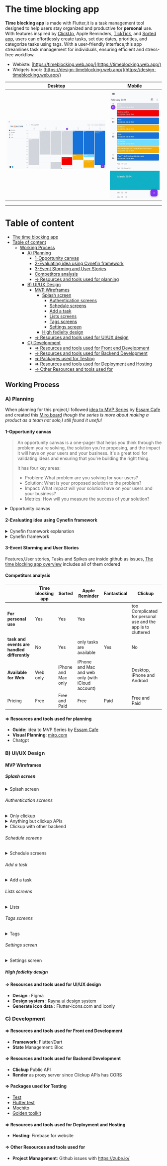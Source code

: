 # The time blocking app

**Time blocking app** is made with Flutter,it is a task management tool designed  to help users stay organized and productive for **personal** use. With features inspired by [ClickUp](https://clickup.com/), Apple Reminders, [TickTick](https://ticktick.com/), and [Sorted app](https://www.sortedapp.com/), users can effortlessly create tasks, set due dates, priorities, and categorize tasks using tags. With a user-friendly interface,this app streamlines task management for individuals, ensuring efficient and stress-free workflow.

- Webiste: [https://timeblocking.web.app/](https://timeblocking.web.app/)
- Widgets book: [https://design-timeblocking.web.app/](https://design-timeblocking.web.app/)

| Desktop | Mobile |
|---------|---------|
|![Screenshots from the website desktop view](documentation_files\ezgif-6-8ae95125f1.gif)| ![Screenshots from the website mobile view](documentation_files\ezgif-6-10870eef38.gif)|

------------------------------------------------

# Table of content

- [The time blocking app](#the-time-blocking-app)
- [Table of content](#table-of-content)
  - [Working Process](#working-process)
    - [A) Planning](#a-planning)
      - [1-Opportunity canvas](#1-opportunity-canvas)
      - [2-Evaluating idea using Cynefin framework](#2-evaluating-idea-using-cynefin-framework)
      - [3-Event Storming and User Stories](#3-event-storming-and-user-stories)
      - [Competitors analysis](#competitors-analysis)
      - [=\> Resources and tools used for planning](#-resources-and-tools-used-for-planning)
    - [B) UI/UX Design](#b-uiux-design)
      - [MVP Wireframes](#mvp-wireframes)
        - [Splash screen](#splash-screen)
          - [Authentication screens](#authentication-screens)
          - [Schedule screens](#schedule-screens)
          - [Add a task](#add-a-task)
          - [Lists screens](#lists-screens)
          - [Tags screens](#tags-screens)
          - [Settings screen](#settings-screen)
        - [High fedielty design](#high-fedielty-design)
      - [=\> Resources and tools used for UI/UX design](#-resources-and-tools-used-for-uiux-design)
    - [C) Development](#c-development)
      - [=\> Resources and tools used for Front end Development](#-resources-and-tools-used-for-front-end-development)
      - [=\> Resources and tools used for Backend Development](#-resources-and-tools-used-for-backend-development)
      - [=\> Packages used for Testing](#-packages-used-for-testing)
      - [=\> Resources and tools used for Deployment and Hosting](#-resources-and-tools-used-for-deployment-and-hosting)
      - [=\> Other Resources and tools used for](#-other-resources-and-tools-used-for)

## Working Process

### A) Planning

When planning for this project,I followed [idea to MVP Series](https://www.youtube.com/playlist?list=PL-h45vtEf6cpCoathyiJnF3ry_aihWe-P) by [Essam Cafe](https://www.youtube.com/@essamcafe) and created this [Miro board](https://miro.com/app/board/uXjVPjEXOcw=/) *though the series is more about making a product as a team not solo,I still found it useful*

#### 1-Opportunity canvas

> An opportunity canvas is a one-pager that helps you think through the problem you're solving, the solution you're proposing, and the impact it will have on your users and your business. It's a great tool for validating ideas and ensuring that you're building the right thing.
>
>It has four key areas:
><ul>
><li>Problem: What problem are you solving for your users?</li>
><li>Solution: What is your proposed solution to the problem?</li>
><li>Impact: What impact will your solution have on your users and your business?</li>
><li>Metrics: How will you measure the success of your solution?</li>
></ul>

<details>
<summary>Opportunity canvas</summary>

![Opportunity canvas](documentation_files/opportunity_canvas.png)

</details>

#### 2-Evaluating idea using Cynefin framework


<details>
<summary>Cynefin framework explanation</summary>

![Cynefin framework explanation](https://646434472-files.gitbook.io/~/files/v0/b/gitbook-x-prod.appspot.com/o/spaces%2Fh4sMh779BAhiSQWXmjLr%2Fuploads%2Fgit-blob-d36a6f71c865a0e6785bfd44397666f84d2eb1b4%2F2022-01-27%20(8).png?alt=media)

</details>

<details>
<summary>Cynefin framework</summary>

![Cynefin framework](documentation_files/Cynefin.png)

</details>

#### 3-Event Storming and User Stories


Features,User stories, Tasks and Spikes are inside github as issues, [The time blocking app overview](https://github.com/laila-nabil/thetimeblockingapp/issues/29) includes all of them ordered

#### Competitors analysis

|                                             | **Time blocking app** | **Sorted**          | **Apple Reminder**                                | **Fantastical** | **Clickup**                                                  |
|---------------------------------------------|-----------------------|---------------------|---------------------------------------------------|-----------------|--------------------------------------------------------------|
| **For personal use**                        | Yes                   | Yes                 | Yes                                               |                 | too Complicated for personal use and the app is to cluttered |
| **task and events are handled differently** | No                    | Yes                 | only tasks are available                          | Yes             | No                                                           |
| **Available for Web**                       | Web only              | iPhone and Mac only | iPhone and Mac and web only (with iCloud account) |                 | Desktop, iPhone and Android                                  |
| Pricing                                     | Free                  | Free and Paid       | Free                                              | Paid            | Free and Paid                                                |

#### => Resources and tools used for planning

- **Guide**: idea to MVP Series by [Essam Cafe](https://www.youtube.com/@essamcafe)
- **Visual Planning**: [miro.com](miro.com)
- Chatgpt

### B) UI/UX Design

#### MVP Wireframes

##### Splash screen

<details>
<summary>Splash screen</summary>

![Splash screen](documentation_files/design/wireframes/Splash_screen.png)

</details>

###### Authentication screens

<details>
<summary>Only clickup</summary>

![Only clickup 1](documentation_files/design/wireframes/auth/Auth_page(clickup).png)
![Only clickup 1(redirect to clickup 1)](documentation_files/design/wireframes/auth/redirect_clickup1.png)
![Only clickup 1(redirect to clickup 2)](documentation_files/design/wireframes/auth/redirect_clickup2.png)
![Only clickup 1(redirect to clickup 3)](documentation_files/design/wireframes/auth/redirect_clickup3.png)

</details>

<details>
<summary>Anything but clickup  APIs</summary>

![Not clickup 1](documentation_files/design/wireframes/auth/Auth_page(Not_clickup)sign_in.png)
![Not clickup 2](documentation_files/design/wireframes/auth/Auth_page(Not_clickup)sign_up.png)

</details>

<details>
<summary>Clickup with other backend</summary>

![Clickup with other backend sign up](documentation_files/design/wireframes/auth/Auth_page(clickup_after_other)sign_up.png)
![Clickup with other backend sign in](documentation_files/design/wireframes/auth/Auth_page(clickup_after_other)sign_in.png)
![Clickup with other backend connect with Clickup](documentation_files/design/wireframes/auth/Auth_page(clickup_after_other)connect1.png)
![Clickup with other backend connect with Clickup(redirect to clickup 1)](documentation_files/design/wireframes/auth/redirect_clickup1.png)
![Clickup with other backend connect with Clickup(redirect to clickup 2)](documentation_files/design/wireframes/auth/redirect_clickup2.png)
![Clickup with other backend connect with Clickup(redirect to clickup 3)](documentation_files/design/wireframes/auth/redirect_clickup3.png)

</details>

###### Schedule screens

<details>
<summary>Schedule screens</summary>

![Schedule page](documentation_files/design/wireframes/schedule/Schedule1.png)
![Schedule page](documentation_files/design/wireframes/schedule/Schedule2.png)
![Schedule page](documentation_files/design/wireframes/schedule/Schedule3.png)
![Schedule page](documentation_files/design/wireframes/schedule/Schedule4.png)

</details>

###### Add a task

<details>
<summary>Add a task</summary>

![Add a task](documentation_files/design/wireframes/schedule/add_a_task/Add_a_task1.png)
![Add a task](documentation_files/design/wireframes/schedule/add_a_task/Add_a_task2.png)
![Add a task](documentation_files/design/wireframes/schedule/add_a_task/Add_a_task3.png)
![Add a task](documentation_files/design/wireframes/schedule/add_a_task/Add_a_task4.png)
![Add a task](documentation_files/design/wireframes/schedule/add_a_task/Add_a_task5.png)
![Add a task](documentation_files/design/wireframes/schedule/add_a_task/Add_a_task5.png)
![Add a task](documentation_files/design/wireframes/schedule/add_a_task/Add_a_task6.png)

</details>

###### Lists screens

<details>
<summary>Lists</summary>

![Lists page](documentation_files/design/wireframes/lists/lists0.png)
![Lists page](documentation_files/design/wireframes/lists/lists1.png)

</details>

###### Tags screens

<details>
<summary>Tags</summary>

![Tags page](documentation_files/design/wireframes/tags/tags0.png)
![Tags page](documentation_files/design/wireframes/tags/tags1.png)

</details>

###### Settings screen

<details>
<summary>Settings screen</summary>

![Settings screen](documentation_files/design/wireframes/settings.png)

</details>

##### High fedielty design

#### => Resources and tools used for UI/UX design

- **Design** : Figma
- **Design system** : [Rayna ui design system](https://www.raynaui.com/)
- **Generate icon data** : Flutter-icons.com and iconly

### C) Development

#### => Resources and tools used for Front end Development

- **Framework**: Flutter/Dart
- **State** Management: Bloc

#### => Resources and tools used for Backend Development

- **Clickup** Public API
- **Render** as proxy server since Clickup APIs has CORS

#### => Packages used for Testing

- [Test](https://pub.dev/packages/test)
- [Flutter test](https://api.flutter.dev/flutter/flutter_test/flutter_test-library.html)
- [Mochito](https://pub.dev/packages/mockito)
- [Golden toolkit](https://pub.dev/packages/golden_toolkit)

#### => Resources and tools used for Deployment and Hosting

- **Hosting**: Firebase for website

#### => Other Resources and tools used for

- **Project Management**: Github issues with <https://zube.io/>